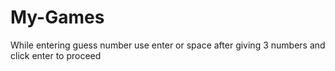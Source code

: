 # My-Games
While entering guess number use enter or space after giving 3 numbers and click enter to proceed 


